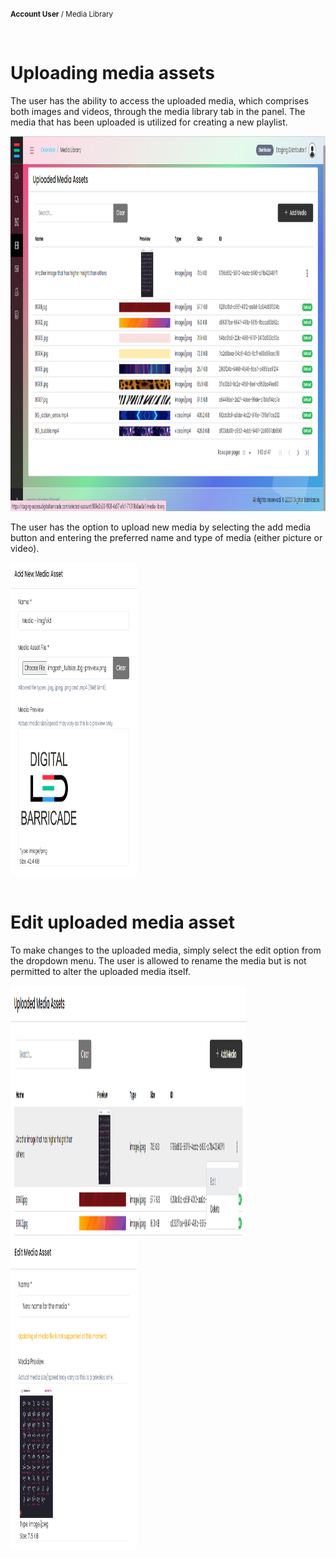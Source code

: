 <small><b>Account User</b> / Media Library</small>

<br />
<h1>Uploading media assets</h1>
<div class="description">
    <p>
        The user has the ability to access the uploaded media, which comprises both images and videos, through the media library tab in the panel. The media that has been uploaded is utilized for creating a new playlist.
    </p>
    <img src="/images/image18.png" alt="uploaded_media_assets" width="100%" height="600">
</div>
<div class="description">
    <p>
        The user has the option to upload new media by selecting the add media button and entering the preferred name and type of media (either picture or video).
    </p>
    <img src="/images/image5.png" alt="add_media_assets" width="40%" height="500">
</div>

<br />
<h1>Edit uploaded media asset</h1>
<div class="description">
    <p>
        To make changes to the uploaded media, simply select the edit option from the dropdown menu. The user is allowed to rename the media but is not permitted to alter the uploaded media itself.
    </p>
    <img src="/images/image8.png" alt="edit_uploaded_media_assets" width="75%" height="400">
    <img src="/images/image6.png" alt="edit_media_assets" width="40%" height="500">
</div>

